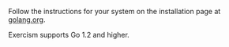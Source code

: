 Follow the instructions for your system on the installation page at [golang.org](http://golang.org/doc/install).

Exercism supports Go 1.2 and higher.
